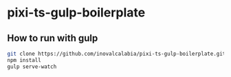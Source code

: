 # pixi-ts-gulp-boilerplate

## How to run with gulp

```sh
git clone https://github.com/inovalcalabia/pixi-ts-gulp-boilerplate.git
npm install
gulp serve-watch
```
